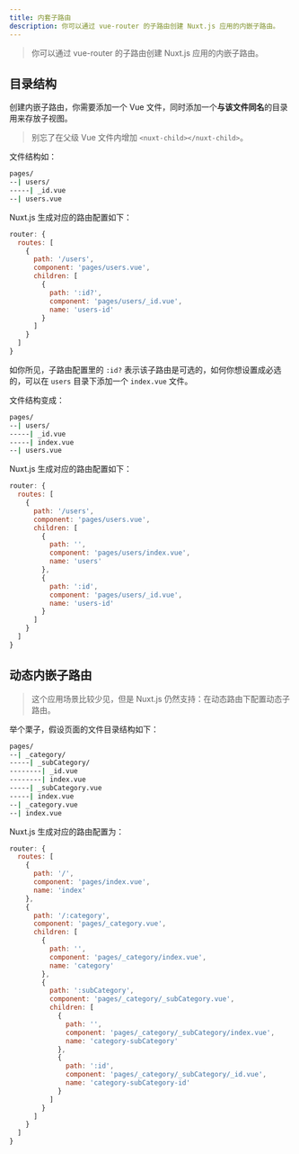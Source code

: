 ```yaml
---
title: 内套子路由
description: 你可以通过 vue-router 的子路由创建 Nuxt.js 应用的内嵌子路由。
---
```


> 你可以通过 vue-router 的子路由创建 Nuxt.js 应用的内嵌子路由。

## 目录结构

创建内嵌子路由，你需要添加一个 Vue 文件，同时添加一个**与该文件同名**的目录用来存放子视图。

> 别忘了在父级 Vue 文件内增加 `<nuxt-child></nuxt-child>`。

文件结构如：

```bash
pages/
--| users/
-----| _id.vue
--| users.vue
```

Nuxt.js 生成对应的路由配置如下：

```js
router: {
  routes: [
    {
      path: '/users',
      component: 'pages/users.vue',
      children: [
        {
          path: ':id?',
          component: 'pages/users/_id.vue',
          name: 'users-id'
        }
      ]
    }
  ]
}
```

如你所见，子路由配置里的 `:id?` 表示该子路由是可选的，如何你想设置成必选的，可以在 `users` 目录下添加一个 `index.vue` 文件。

文件结构变成：
```bash
pages/
--| users/
-----| _id.vue
-----| index.vue
--| users.vue
```

Nuxt.js 生成对应的路由配置如下：

```js
router: {
  routes: [
    {
      path: '/users',
      component: 'pages/users.vue',
      children: [
        {
          path: '',
          component: 'pages/users/index.vue',
          name: 'users'
        },
        {
          path: ':id',
          component: 'pages/users/_id.vue',
          name: 'users-id'
        }
      ]
    }
  ]
}
```

## 动态内嵌子路由

> 这个应用场景比较少见，但是 Nuxt.js 仍然支持：在动态路由下配置动态子路由。

举个栗子，假设页面的文件目录结构如下：

```bash
pages/
--| _category/
-----| _subCategory/
--------| _id.vue
--------| index.vue
-----| _subCategory.vue
-----| index.vue
--| _category.vue
--| index.vue
```

Nuxt.js 生成对应的路由配置为：

```js
router: {
  routes: [
    {
      path: '/',
      component: 'pages/index.vue',
      name: 'index'
    },
    {
      path: '/:category',
      component: 'pages/_category.vue',
      children: [
        {
          path: '',
          component: 'pages/_category/index.vue',
          name: 'category'
        },
        {
          path: ':subCategory',
          component: 'pages/_category/_subCategory.vue',
          children: [
            {
              path: '',
              component: 'pages/_category/_subCategory/index.vue',
              name: 'category-subCategory'
            },
            {
              path: ':id',
              component: 'pages/_category/_subCategory/_id.vue',
              name: 'category-subCategory-id'
            }
          ]
        }
      ]
    }
  ]
}
```

